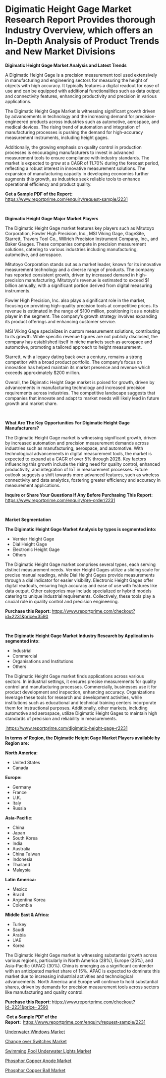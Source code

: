 <p><h1>Digimatic Height Gage Market Research Report Provides thorough Industry Overview, which offers an In-Depth Analysis of Product Trends and New Market Divisions</h1></p><p><strong>Digimatic Height Gage Market Analysis and Latest Trends</strong></p>
<p><p>A Digimatic Height Gage is a precision measurement tool used extensively in manufacturing and engineering sectors for measuring the height of objects with high accuracy. It typically features a digital readout for ease of use and can be equipped with additional functionalities such as data output and connectivity features, enhancing productivity and precision in various applications. </p><p>The Digimatic Height Gage Market is witnessing significant growth driven by advancements in technology and the increasing demand for precision-engineered products across industries such as automotive, aerospace, and medical devices. The rising trend of automation and integration of manufacturing processes is pushing the demand for high-accuracy measurement instruments, including height gages. </p><p>Additionally, the growing emphasis on quality control in production processes is encouraging manufacturers to invest in advanced measurement tools to ensure compliance with industry standards. The market is expected to grow at a CAGR of 11.70% during the forecast period, reflecting a robust interest in innovative measurement solutions. The expansion of manufacturing capacity in developing economies further augments this growth, as industries seek reliable tools to enhance operational efficiency and product quality.</p></p>
<p><strong>Get a Sample PDF of the Report:&nbsp;</strong> <a href="https://www.reportprime.com/enquiry/request-sample/2231">https://www.reportprime.com/enquiry/request-sample/2231</a></p>
<p>&nbsp;</p>
<p><strong>Digimatic Height Gage Major Market Players</strong></p>
<p><p>The Digimatic Height Gage market features key players such as Mitutoyo Corporation, Fowler High Precision, Inc., MSI Viking Gage, GageSite, Starrett, Travers Tool Co., Willrich Precision Instrument Company, Inc., and Baker Gauges. These companies compete in precision measurement solutions, catering to various industries including manufacturing, automotive, and aerospace.</p><p>Mitutoyo Corporation stands out as a market leader, known for its innovative measurement technology and a diverse range of products. The company has reported consistent growth, driven by increased demand in high-precision manufacturing. Mitutoyo's revenue is estimated to exceed $1 billion annually, with a significant portion derived from digital measuring instruments.</p><p>Fowler High Precision, Inc. also plays a significant role in the market, focusing on providing high-quality precision tools at competitive prices. Its revenue is estimated in the range of $100 million, positioning it as a notable player in the segment. The company’s growth strategy involves expanding its product offerings and enhancing customer service.</p><p>MSI Viking Gage specializes in custom measurement solutions, contributing to its growth. While specific revenue figures are not publicly disclosed, the company has established itself in niche markets such as aerospace and automotive, promoting a tailored approach to height measurement.</p><p>Starrett, with a legacy dating back over a century, remains a strong competitor with a broad product portfolio. The company’s focus on innovation has helped maintain its market presence and revenue which exceeds approximately $200 million.</p><p>Overall, the Digimatic Height Gage market is poised for growth, driven by advancements in manufacturing technology and increased precision requirements across industries. The competitive landscape suggests that companies that innovate and adapt to market needs will likely lead in future growth and market share.</p></p>
<p>&nbsp;</p>
<p><strong>What Are The Key Opportunities For Digimatic Height Gage Manufacturers?</strong></p>
<p><p>The Digimatic Height Gage market is witnessing significant growth, driven by increased automation and precision measurement demands across industries such as manufacturing, aerospace, and automotive. With technological advancements in digital measurement tools, the market is expected to expand at a CAGR of over 5% through 2028. Key factors influencing this growth include the rising need for quality control, enhanced productivity, and integration of IoT in measurement processes. Future outlook suggests a shift towards more advanced features, such as wireless connectivity and data analytics, fostering greater efficiency and accuracy in measurement applications.</p></p>
<p><strong>Inquire or Share Your Questions If Any Before Purchasing This Report:</strong> <a href="https://www.reportprime.com/enquiry/pre-order/2231">https://www.reportprime.com/enquiry/pre-order/2231</a></p>
<p>&nbsp;</p>
<p><strong>Market Segmentation</strong></p>
<p><strong>The Digimatic Height Gage Market Analysis by types is segmented into:</strong></p>
<p><ul><li>Vernier Height Gage</li><li>Dial Height Gage</li><li>Electronic Height Gage</li><li>Others</li></ul></p>
<p><p>The Digimatic Height Gage market comprises several types, each serving distinct measurement needs. Vernier Height Gages utilize a sliding scale for precise manual readings, while Dial Height Gages provide measurements through a dial indicator for easier visibility. Electronic Height Gages offer digital readouts, ensuring high accuracy and ease of use with features like data output. Other categories may include specialized or hybrid models catering to unique industrial requirements. Collectively, these tools play a crucial role in quality control and precision engineering.</p></p>
<p><strong>Purchase this Report:&nbsp;</strong><a href="https://www.reportprime.com/checkout?id=2231&price=3590">https://www.reportprime.com/checkout?id=2231&price=3590</a></p>
<p>&nbsp;</p>
<p><strong>The Digimatic Height Gage Market Industry Research by Application is segmented into:</strong></p>
<p><ul><li>Industrial</li><li>Commercial</li><li>Organisations and Institutions</li><li>Others</li></ul></p>
<p><p>The Digimatic Height Gage market finds applications across various sectors. In industrial settings, it ensures precise measurements for quality control and manufacturing processes. Commercially, businesses use it for product development and inspection, enhancing accuracy. Organizations leverage these tools for research and development activities, while institutions such as educational and technical training centers incorporate them for instructional purposes. Additionally, other markets, including automotive and aerospace, utilize Digimatic Height Gages to maintain high standards of precision and reliability in measurements.</p></p>
<p><a href="https://www.reportprime.com/digimatic-height-gage-r2231">&nbsp;https://www.reportprime.com/digimatic-height-gage-r2231</a></p>
<p><strong>In terms of Region, the Digimatic Height Gage Market Players available by Region are:</strong></p>
<p>
    <p> <strong> North America: </strong>
        <ul>
            <li>United States</li>
            <li>Canada</li>
        </ul>
        </p> 
    <p> <strong> Europe: </strong>
        <ul>
            <li>Germany</li>
            <li>France</li>
            <li>U.K.</li>
            <li>Italy</li>
            <li>Russia</li>
        </ul>
        </p> 
    <p> <strong> Asia-Pacific: </strong>
        <ul>
            <li>China</li>
            <li>Japan</li>
            <li>South Korea</li>
            <li>India</li>
            <li>Australia</li>
            <li>China Taiwan</li>
            <li>Indonesia</li>
            <li>Thailand</li>
            <li>Malaysia</li>
        </ul>
        </p> 
    <p> <strong> Latin America: </strong>
        <ul>
            <li>Mexico</li>
            <li>Brazil</li>
            <li>Argentina Korea</li>
            <li>Colombia</li>
        </ul>
        </p> 
    <p> <strong> Middle East & Africa: </strong>
        <ul>
            <li>Turkey</li>
            <li>Saudi</li>
            <li>Arabia</li>
            <li>UAE</li>
            <li>Korea</li>
        </ul>
    </p>
    </p>
<p><p>The Digimatic Height Gage market is witnessing substantial growth across various regions, particularly in North America (28%), Europe (25%), and Asia-Pacific (APAC) (30%). China is emerging as a significant contender with an anticipated market share of 15%. APAC is expected to dominate this market due to increasing industrial activities and technological advancements. North America and Europe will continue to hold substantial shares, driven by demands for precision measurement tools across sectors like manufacturing and quality control.</p></p>
<p><strong>Purchase this Report: </strong><a href="https://www.reportprime.com/checkout?id=2231&price=3590">https://www.reportprime.com/checkout?id=2231&price=3590</a></p>
<p>&nbsp;<strong>Get a Sample PDF of the Report:&nbsp;&nbsp;</strong><a href="https://www.reportprime.com/enquiry/request-sample/2231">https://www.reportprime.com/enquiry/request-sample/2231</a></p>
<p><strong></strong></p>
<p><p><a href="https://www.linkedin.com/pulse/comprehensive-look-product-type-glassacrylic-acidother-4nwqf?trackingId=1qExqRDMTrO0gXzqUG9Hmw%3D%3D">Underwater Windows Market</a></p><p><a href="https://github.com/AbbasMahmud554/Market-Research-Report-List-1/blob/main/change-over-switches-market.md">Change over Switches Market</a></p><p><a href="https://www.linkedin.com/pulse/swimming-pool-underwater-lights-industry-insights-report-geehe?trackingId=zlb7Xjx8Rpy0%2BsB6itGC7w%3D%3D">Swimming Pool Underwater Lights Market</a></p><p><a href="https://issuu.com/reportprime-2/docs/phosphor-copper-anode-market-size-2_bb788609766e17">Phosphor Copper Anode Market</a></p><p><a href="https://issuu.com/reportprime-2/docs/phosphor-copper-ball-market-size-20_e2a332e2216130">Phosphor Copper Ball Market</a></p></p>